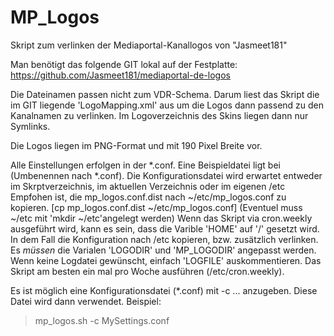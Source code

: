 # MP_Logos

Skript zum verlinken der Mediaportal-Kanallogos von "Jasmeet181"

Man benötigt das folgende GIT lokal auf der Festplatte:
https://github.com/Jasmeet181/mediaportal-de-logos

Die Dateinamen passen nicht zum VDR-Schema. Darum liest das Skript die im GIT liegende 'LogoMapping.xml' aus um die Logos dann passend zu den Kanalnamen zu verlinken. Im Logoverzeichnis des Skins liegen dann nur Symlinks.

Die Logos liegen im PNG-Format und mit 190 Pixel Breite vor. 

Alle Einstellungen erfolgen in der *.conf. Eine Beispieldatei ligt bei (Umbenennen nach *.conf).
Die Konfigurationsdatei wird erwartet entweder im Skrptverzeichnis, im aktuellen Verzeichnis oder im eigenen /etc
Empfohen ist, die mp_logos.conf.dist nach ~/etc/mp_logos.conf zu kopieren.
[cp mp_logos.conf.dist ~/etc/mp_logos.conf] (Eventuel muss ~/etc mit 'mkdir ~/etc'angelegt werden)
Wenn das Skript via cron.weekly ausgeführt wird, kann es sein, dass die Varible 'HOME' auf '/' gesetzt wird. In dem Fall die Konfiguration nach /etc kopieren, bzw. zusätzlich verlinken.
Es _müssen_ die Varialen 'LOGODIR' und 'MP_LOGODIR' angepasst werden. Wenn keine Logdatei gewünscht, einfach 'LOGFILE' auskommentieren.
Das Skript am besten ein mal pro Woche ausführen (/etc/cron.weekly).

Es ist möglich eine Konfigurationsdatei (*.conf) mit -c ... anzugeben. Diese Datei wird dann verwendet.
Beispiel: 
> mp_logos.sh -c MySettings.conf
